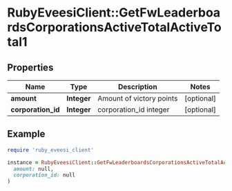 # RubyEveesiClient::GetFwLeaderboardsCorporationsActiveTotalActiveTotal1

## Properties

| Name | Type | Description | Notes |
| ---- | ---- | ----------- | ----- |
| **amount** | **Integer** | Amount of victory points | [optional] |
| **corporation_id** | **Integer** | corporation_id integer | [optional] |

## Example

```ruby
require 'ruby_eveesi_client'

instance = RubyEveesiClient::GetFwLeaderboardsCorporationsActiveTotalActiveTotal1.new(
  amount: null,
  corporation_id: null
)
```

